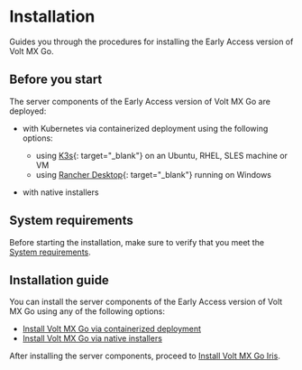 # Installation

Guides you through the procedures for installing the Early Access version of Volt MX Go.

## Before you start

The server components of the Early Access version of Volt MX Go are deployed:

- with Kubernetes via containerized deployment using the following options:

    - using [K3s](https://docs.k3s.io){: target="_blank"} on an Ubuntu, RHEL, SLES machine or VM
    - using [Rancher Desktop](https://docs.rancherdesktop.io){: target="_blank"} running on Windows

- with native installers

## System requirements
Before starting the installation, make sure to verify that you meet the [System requirements](sysreq.md).

## Installation guide

You can install the server components of the Early Access version of Volt MX Go using any of the following options:

- [Install Volt MX Go via containerized deployment](containerdeployment.md)
- [Install Volt MX Go via native installers](nativeinstallers.md)

After installing the server components, proceed to [Install Volt MX Go Iris](installiris.md). 
